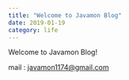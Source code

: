 ```yaml
---
title: "Welcome to Javamon Blog"
date: 2019-01-19
category: life
---
```


Welcome to Javamon Blog!

mail : javamon1174@gmail.com